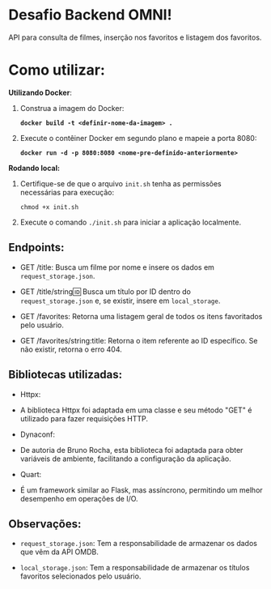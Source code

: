 # Desafio Backend OMNI!

API para consulta de filmes, inserção nos favoritos e listagem dos favoritos.


# Como utilizar:
**Utilizando Docker**:

1.  Construa a imagem do Docker:


    **`docker build -t <definir-nome-da-imagem> .`**

2.  Execute o contêiner Docker em segundo plano e mapeie a porta 8080:

    **`docker run -d -p 8080:8080 <nome-pre-definido-anteriormente>`**


**Rodando local:**

1.  Certifique-se de que o arquivo `init.sh` tenha as permissões necessárias para execução:


    `chmod +x init.sh`

2.  Execute o comando `./init.sh` para iniciar a aplicação localmente.

## **Endpoints:**

-   GET /title: Busca um filme por nome e insere os dados em `request_storage.json`.

-   GET /title/string:id: Busca um título por ID dentro do `request_storage.json` e, se existir, insere em `local_storage`.

-   GET /favorites: Retorna uma listagem geral de todos os itens favoritados pelo usuário.

-   GET /favorites/string:title: Retorna o item referente ao ID específico. Se não existir, retorna o erro 404.

## **Bibliotecas utilizadas:**
-   Httpx:
-  A biblioteca Httpx foi adaptada em uma classe e seu método "GET" é utilizado para fazer requisições HTTP.

-   Dynaconf:
- De autoria de Bruno Rocha, esta biblioteca foi adaptada para obter variáveis de ambiente, facilitando a configuração da aplicação.

-   Quart:
-  É um framework similar ao Flask, mas assíncrono, permitindo um melhor desempenho em operações de I/O.

## **Observações:**

-   `request_storage.json`: Tem a responsabilidade de armazenar os dados que vêm da API OMDB.

-   `local_storage.json`: Tem a responsabilidade de armazenar os títulos favoritos selecionados pelo usuário.